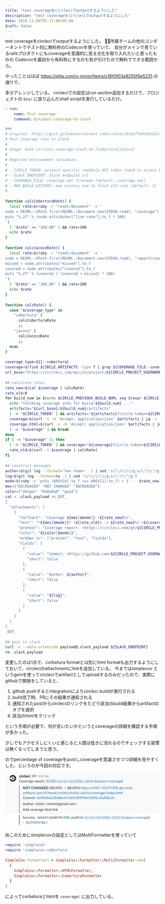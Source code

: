 ```yaml
---
title: "test coverageをcircleciでoutputするようにした"
description: "test coverageをcircleciでoutputするようにした"
date: 2018-11-08T02:17:00+09:00
draft: false
---
```


test coverageをcircleciでoutputするようにした。
所属チームの他のコンポーネントでテスト的に無料枠のCodecovを使っていて、
自分がメインで見ているrailsプロダクトにもcoverageを意識的に見る文化を取り入れたいと思ったものの
Codecovを最初から有料枠にするのも気が引けたので無料でできる範囲から。

やったことはほぼ https://qiita.com/u-minor/items/c18f0f03a9255f9e5231 の通りで、

多少アレンジしている。
circleciでの設定はrun section追加するだけで、プロジェクトの `bin/` に放り込んだshell scriptを実行しているだけ。

```yml:config.yml
- run:
    name: Post coverage
    command: bin/post-coverage-to-slack
```

```sh
###
# original: https://gist.githubusercontent.com/u-minor/8cb27fa9c04163142ebd/raw/circleci-coverage-slack
# Post coverage rate to Slack
#
# Usage: bash circleci-coverage-slack.sh [cobertura|jacoco]
#
# Required environment variables:
#
# - CIRCLE_TOKEN: project-specific readonly API token (need to access build artifacts for others)
# - SLACK_ENDPOINT: Slack endpoint url
# - COVERAGE_FILE: coverage xml filename (default: coverage.xml)
# - MAX_BUILD_HISTORY: max history num to fetch old rate (default: 5)
#

function calcCoberturaRate() {
  local rate=$(ruby -r "rexml/document" -e '
node = REXML::XPath.first(REXML::Document.new(STDIN.read), "coverage")
puts "%.2f" % (node.attributes["line-rate"].to_f * 100)
')
  [ "$rate" == "100.00" ] && rate=100
  echo $rate
}

function calcJacocoRate() {
  local rate=$(ruby -r "rexml/document" -e '
node = REXML::XPath.first(REXML::Document.new(STDIN.read), "report/counter[@type=\"LINE\"]")
missed = node.attributes["missed"].to_f
covered = node.attributes["covered"].to_f
puts "%.2f" % (covered / (covered + missed) * 100)
')
  [ "$rate" == "100.00" ] && rate=100
  echo $rate
}

function calcRate() {
  case "$coverage_type" in
    "cobertura" )
      calcCoberturaRate
      ;;
    "jacoco" )
      calcJacocoRate
      ;;
  esac
}

coverage_type=${1:-cobertura}
coverage=$(find $CIRCLE_ARTIFACTS -type f | grep ${COVERAGE_FILE:-coverage.xml})
url_base="https://circleci.com/api/v1/project/${CIRCLE_PROJECT_USERNAME}/${CIRCLE_PROJECT_REPONAME}"

## calculate rates
rate_new=$(cat $coverage | calcRate)
rate_old=0
for build_num in $(echo $CIRCLE_PREVIOUS_BUILD_NUM; seq $(expr $CIRCLE_BUILD_NUM - 1) -1 1 | head -n ${MAX_BUILD_HISTORY:-5}); do
  echo "fetching coverage info for build:${build_num} ..."
  artifacts="${url_base}/${build_num}/artifacts"
  [ -n "$CIRCLE_TOKEN" ] && artifacts="${artifacts}?circle-token=${CIRCLE_TOKEN}"
  coverage=$(curl -s -H 'Accept: application/json' $artifacts | jq -r '.[].url' | grep ${COVERAGE_FILE:-coverage.xml})
  coverage_html=$(curl -s -H 'Accept: application/json' $artifacts | jq -r '.[].url' | grep index.html)
  [ -n "$coverage" ] && break
done
if [ -n "$coverage" ]; then
  [ -n "$CIRCLE_TOKEN" ] && coverage="${coverage}?circle-token=${CIRCLE_TOKEN}"
  rate_old=$(curl -s $coverage | calcRate)
fi

## construct messages
author=$(git log --format='%an <%ae>' -1 | sed 's/\\/\\\\/g;s/\"/\\"/g')
log=$(git log --format=%s -1 | sed 's/\\/\\\\/g;s/\"/\\"/g')
mode=$(ruby -e 'puts (ARGV[0].to_f <=> ARGV[1].to_f) + 1' -- $rate_new $rate_old)
mes=("DECREASED" "NOT CHANGED" "INCREASED")
color=("danger" "#a0a0a0" "good")
cat > .slack_payload <<_EOT_
{
  "attachments": [
    {
      "fallback": "Coverage ${mes[$mode]} (${rate_new}%)",
      "text": "*${mes[$mode]}* (${rate_old}% -> ${rate_new}%) <${coverage_html}>",
      "pretext": "Coverage report: <https://circleci.com/gh/${CIRCLE_PROJECT_USERNAME}/${CIRCLE_PROJECT_REPONAME}/${CIRCLE_BUILD_NUM}|#${CIRCLE_BUILD_NUM}> <https://circleci.com/gh/${CIRCLE_PROJECT_USERNAME}/${CIRCLE_PROJECT_REPONAME}|${CIRCLE_PROJECT_USERNAME}/${CIRCLE_PROJECT_REPONAME}> (<https://circleci.com/gh/${CIRCLE_PROJECT_USERNAME}/${CIRCLE_PROJECT_REPONAME}/tree/${CIRCLE_BRANCH}|${CIRCLE_BRANCH}>)",
      "color": "${color[$mode]}",
      "mrkdwn_in": ["pretext", "text", "fields"],
      "fields": [
        {
          "value": "Commit: <https://github.com/${CIRCLE_PROJECT_USERNAME}/${CIRCLE_PROJECT_REPONAME}/commit/${CIRCLE_SHA1}|${CIRCLE_SHA1}>",
          "short": false
        },
        {
          "value": "Author: ${author}",
          "short": false
        },
        {
          "value": "${log}",
          "short": false
        }
      ]
    }
  ]
}
_EOT_

## post to slack
curl -s --data-urlencode payload@.slack_payload ${SLACK_ENDPOINT}
rm .slack_payload
```

変更したのは1点で、corbetura formatとは別にhtml formatも出力するようにしておいて、circleciのattachmentにlinkを追加している。
今まではsimplecov というgemを使ってcircleciでartifactとしてuploadするのみだったので、実際にgithubで開発をしていると、

1. github pushするとintegrationによりcircleci buildが実行される
2. build完了時、PRにその結果が通知される
3. 通知されたpostからcircleciのリンクをたどり該当のbuild結果からartifactのタブを選択
4. 該当のhtmlをクリック

という手順が必要で、何が言いたいかというとcoverageの詳細を確認する手順が多かった。

少しでもアクセスしにくいと感じると人間は低きに流れるのでチェックする習慣は無くなってしまうと思う。

のでpercentage of coverageをpostしcoverageを意識させつつ詳細を見やすくした、というのが今回の対応です。

![slack attachment](/output-coverage-slack/simplecov.png)

尚このためにsimplecovの設定としてはMultiFormatterを使っていて

```rb
require 'simplecov'
require 'simplecov-cobertura'

SimpleCov.formatters = SimpleCov::Formatter::MultiFormatter.new(
  [
    SimpleCov::Formatter::HTMLFormatter,
    SimpleCov::Formatter::CoberturaFormatter
  ]
)
```

によってcorbeturaとhtmlを `coverage/` に出力している。
